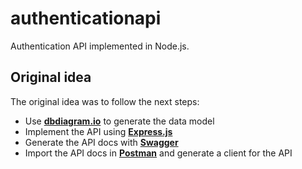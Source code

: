 # authenticationapi
Authentication API implemented in Node.js.

## Original idea
The original idea was to follow the next steps:
* Use **[dbdiagram.io](https://dbdiagram.io)** to generate the data model
* Implement the API using **[Express.js](https://www.npmjs.com/package/express)**
* Generate the API docs with **[Swagger](https://www.npmjs.com/package/swagger-ui-express)**
* Import the API docs in **[Postman](https://www.postman.com/)** and generate a client for the API
